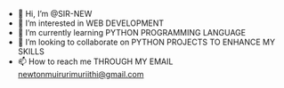 - 👋 Hi, I’m @SIR-NEW
- 👀 I’m interested in WEB DEVELOPMENT
- 🌱 I’m currently learning PYTHON PROGRAMMING LANGUAGE
- 💞️ I’m looking to collaborate on PYTHON PROJECTS TO ENHANCE MY SKILLS 
- 📫 How to reach me THROUGH MY EMAIL newtonmuirurimuriithi@gmail.com

<!---
SIR-NEW/SIR-NEW is a ✨ special ✨ repository because its `README.md` (this file) appears on your GitHub profile.
You can click the Preview link to take a look at your changes.
--->
